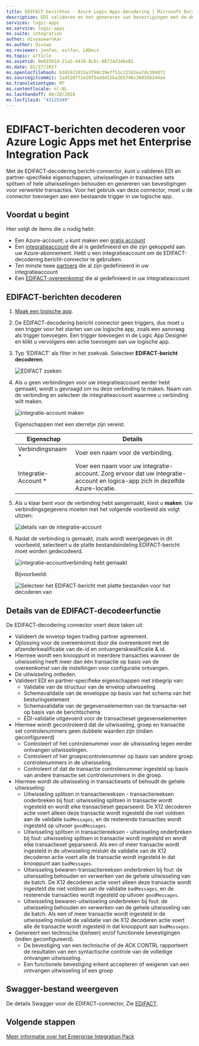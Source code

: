 ```yaml
---
title: EDIFACT-berichten - Azure Logic Apps-decodering | Microsoft Docs
description: EDI valideren en het genereren van bevestigingen met de decoder EDIFACT-bericht voor Azure Logic Apps met Enterprise Integration Pack
services: logic-apps
ms.service: logic-apps
ms.suite: integration
author: divyaswarnkar
ms.author: divswa
ms.reviewer: jonfan, estfan, LADocs
ms.topic: article
ms.assetid: 0e61501d-21a2-4419-8c6c-88724d346e81
ms.date: 01/27/2017
ms.openlocfilehash: b101922d15a3f90c29eff51c223d2ea7dc30ddf2
ms.sourcegitcommit: 2ad510772e28f5eddd15ba265746c368356244ae
ms.translationtype: MT
ms.contentlocale: nl-NL
ms.lasthandoff: 08/28/2018
ms.locfileid: "43125349"
---
```

# <a name="decode-edifact-messages-for-azure-logic-apps-with-the-enterprise-integration-pack"></a>EDIFACT-berichten decoderen voor Azure Logic Apps met het Enterprise Integration Pack

Met de EDIFACT-decodering bericht-connector, kunt u valideren EDI en partner-specifieke eigenschappen, uitwisselingen in transacties sets splitsen of hele uitwisselingen behouden en genereren van bevestigingen voor verwerkte transacties. Voor het gebruik van deze connector, moet u de connector toevoegen aan een bestaande trigger in uw logische app.

## <a name="before-you-start"></a>Voordat u begint

Hier volgt de items die u nodig hebt:

* Een Azure-account; u kunt maken een [gratis account](https://azure.microsoft.com/free)
* Een [integratieaccount](logic-apps-enterprise-integration-create-integration-account.md) die al is gedefinieerd en die zijn gekoppeld aan uw Azure-abonnement. Hebt u een integratieaccount om de EDIFACT-decodering bericht-connector te gebruiken. 
* Ten minste twee [partners](logic-apps-enterprise-integration-partners.md) die al zijn gedefinieerd in uw integratieaccount
* Een [EDIFACT-overeenkomst](logic-apps-enterprise-integration-edifact.md) die al gedefinieerd in uw integratieaccount

## <a name="decode-edifact-messages"></a>EDIFACT-berichten decoderen

1. [Maak een logische app](quickstart-create-first-logic-app-workflow.md).

2. De EDIFACT-decodering bericht connector geen triggers, dus moet u een trigger voor het starten van uw logische app, zoals een aanvraag als trigger toevoegen. Een trigger toevoegen in de Logic App Designer en klikt u vervolgens een actie toevoegen aan uw logische app.

3. Typ 'EDIFACT' als filter in het zoekvak. Selecteer **EDIFACT-bericht decoderen**.
   
    ![EDIFACT zoeken](./media/logic-apps-enterprise-integration-edifact-decode/edifactdecodeimage1.png)

3. Als u geen verbindingen voor uw integratieaccount eerder hebt gemaakt, wordt u gevraagd om nu deze verbinding te maken. Naam van de verbinding en selecteer de integratieaccount waarmee u verbinding wilt maken.
   
    ![integratie-account maken](./media/logic-apps-enterprise-integration-edifact-decode/edifactdecodeimage2.png)

    Eigenschappen met een sterretje zijn vereist.

    | Eigenschap | Details |
    | --- | --- |
    | Verbindingsnaam * |Voer een naam voor de verbinding. |
    | Integratie-Account * |Voer een naam voor uw integratie-account. Zorg ervoor dat uw integratie-account en logica-app zich in dezelfde Azure-locatie. |

4. Als u klaar bent voor de verbinding hebt aangemaakt, kiest u **maken**. Uw verbindingsgegevens moeten met het volgende voorbeeld als volgt uitzien:

    ![details van de integratie-account](./media/logic-apps-enterprise-integration-edifact-decode/edifactdecodeimage3.png)  

5. Nadat de verbinding is gemaakt, zoals wordt weergegeven in dit voorbeeld, selecteert u de platte bestandsindeling EDIFACT-bericht moet worden gedecodeerd.

    ![integratie-accountverbinding hebt gemaakt](./media/logic-apps-enterprise-integration-edifact-decode/edifactdecodeimage4.png)  

    Bijvoorbeeld:

    ![Selecteer het EDIFACT-bericht met platte bestanden voor het decoderen van](./media/logic-apps-enterprise-integration-edifact-decode/edifactdecodeimage5.png)  

## <a name="edifact-decoder-details"></a>Details van de EDIFACT-decodeerfunctie

De EDIFACT-decodering connector voert deze taken uit: 

* Valideert de envelop tegen trading partner agreement.
* Oplossing voor de overeenkomst door die overeenkomt met de afzenderkwalificatie van de-id en ontvangerskwalificatie & id.
* Hiermee wordt een knooppunt in meerdere transacties wanneer de uitwisseling heeft meer dan één transactie op basis van de overeenkomst van de instellingen voor configuratie ontvangen.
* De uitwisseling ontleden.
* Valideert EDI en partner-specifieke eigenschappen met inbegrip van:
  * Validatie van de structuur van de envelop uitwisseling
  * Schemavalidatie van de enveloppe op basis van het schema van het besturingselement
  * Schemavalidatie van de gegevenselementen van de transactie-set op basis van de berichtschema
  * EDI-validatie uitgevoerd voor de transactieset gegevenselementen
* Hiermee wordt gecontroleerd dat de uitwisseling, groep en transactie set controlenummers geen dubbele waarden zijn (indien geconfigureerd) 
  * Controleert of het controlenummer voor de uitwisseling tegen eerder ontvangen uitwisselingen. 
  * Controleert of het groepscontrolenummer op basis van andere groep controlenummers in de uitwisseling. 
  * Controleert of dat de transactie controlenummer ingesteld op basis van andere transactie set controlenummers in die groep.
* Hiermee wordt de uitwisseling in transactiesets of behoudt de gehele uitwisseling:
  * Uitwisseling splitsen in transactiereeksen - transactiereeksen onderbreken bij fout: uitwisseling splitsen in transactie wordt ingesteld en wordt elke transactieset geparseerd. 
  De X12 decoderen actie voert alleen deze transactie wordt ingesteld die niet voldoen aan de validatie `badMessages`, en de resterende transacties wordt ingesteld op uitvoer `goodMessages`.
  * Uitwisseling splitsen in transactiereeksen - uitwisseling onderbreken bij fout: uitwisseling splitsen in transactie wordt ingesteld en wordt elke transactieset geparseerd. 
  Als een of meer transactie wordt ingesteld in de uitwisseling mislukt de validatie van de X12 decoderen actie voert alle de transactie wordt ingesteld in dat knooppunt aan `badMessages`.
  * Uitwisseling bewaren-transactiereeksen onderbreken bij fout: de uitwisseling behouden en verwerken van de gehele uitwisseling van de batch. 
  De X12 decoderen actie voert alleen deze transactie wordt ingesteld die niet voldoen aan de validatie `badMessages`, en de resterende transacties wordt ingesteld op uitvoer `goodMessages`.
  * Uitwisseling bewaren-uitwisseling onderbreken bij fout: de uitwisseling behouden en verwerken van de gehele uitwisseling van de batch. 
  Als een of meer transactie wordt ingesteld in de uitwisseling mislukt de validatie van de X12 decoderen actie voert alle de transactie wordt ingesteld in dat knooppunt aan `badMessages`.
* Genereert een technische (beheer) en/of functionele bevestigingen (indien geconfigureerd).
  * De bevestiging van een technische of de ACK CONTRL rapporteert de resultaten van een syntactische controle van de volledige ontvangen uitwisseling.
  * Een functionele bevestiging erkent accepteren of weigeren van een ontvangen uitwisseling of een groep

## <a name="view-swagger-file"></a>Swagger-bestand weergeven
De details Swagger voor de EDIFACT-connector, Zie [EDIFACT](/connectors/edifact/).

## <a name="next-steps"></a>Volgende stappen
[Meer informatie over het Enterprise Integration Pack](logic-apps-enterprise-integration-overview.md "meer informatie over Enterprise Integration Pack") 

